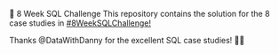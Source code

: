 🍔 8 Week SQL Challenge
This repository contains the solution for the 8 case studies in [#8WeekSQLChallenge!](https://8weeksqlchallenge.com/)

Thanks @DataWithDanny for the excellent SQL case studies! 👋🏻
